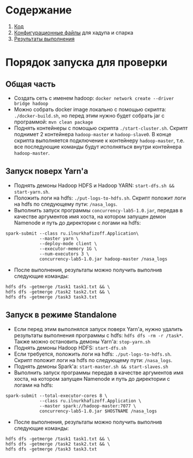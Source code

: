 # Содержание

1. [Код][1]
2. [Конфигурационные файлы][2] для хадупа и спарка
3. [Результаты выполнения][3]

# Порядок запуска для проверки
## Общая часть
* Создать сеть с именем hadoop: `docker network create --driver bridge hadoop`
* Можно собрать docker image локально c помощью скрипта: `./docker-build.sh`, но перед этим нужно будет собрать jar с программой: `mvn clean package`
* Поднять контейнеры с помощью скрипта `./start-cluster.sh`. Скрипт поднимет 2 контейнера `hadoop-master` и `hadoop-slave0`. В конце скрипта выполняется подключение к контейнеру `hadoop-master`, т.е. все последующие команды будут исполняться внутри контейнера `hadoop-master`.
## Запуск поверх Yarn'a
* Поднять демоны Hadoop HDFS и Hadoop YARN: `start-dfs.sh && start-yarn.sh`. 
* Положить логи на hdfs: `./put-logs-to-hdfs.sh`. Скрипт положит логи на hdfs по следующему пути: `/nasa_logs`.
* Выполнить запуск программы `concurrency-lab5-1.0.jar`, передав в качестве аргументов имя хоста, на котором запущен демон Namenode и путь до директории с логами на hdfs:
```shell
spark-submit --class ru.ilnurkhafizoff.Application\
             --master yarn \
             --deploy-mode client \
             --executor-memory 1G \
             --num-executors 3 \
             concurrency-lab5-1.0.jar hadoop-master /nasa_logs
```
* После выполнения, результаты можно получить выполнив следующие команды: 
```shell
hdfs dfs -getmerge /task1 task1.txt && \
hdfs dfs -getmerge /task2 task2.txt && \
hdfs dfs -getmerge /task3 task3.txt
```
## Запуск в режиме Standalone
* Если перед этим выполнялся запуск поверх Yarn'a, нужно удалить результаты выполнения программы с hdfs: `hdfs dfs -rm -r /task*`. Также можно остановить демоны Yarn'a: `stop-yarn.sh`
* Поднять демоны Hadoop HDFS: `start-dfs.sh`
* Если требуется, положить логи на hdfs: `./put-logs-to-hdfs.sh`. Скрипт положит логи на hdfs по следующему пути: `/nasa_logs`. 
* Поднять демоны Spark'а: `start-master.sh && start-slaves.sh`
* Выполнить запуск программы передав в качестве аргументов имя хоста, на котором запущен Namenode и путь до директории с логами на hdfs:
```shell
spark-submit --total-executor-cores 8 \
             --class ru.ilnurkhafizoff.Application \
             --master spark://hadoop-master:7077 \
             concurrency-lab5-1.0.jar $HOSTNAME /nasa_logs
```
* После выполнения, результаты можно получить выполнив следующие команды: 
```shell
hdfs dfs -getmerge /task1 task1.txt && \
hdfs dfs -getmerge /task2 task2.txt && \
hdfs dfs -getmerge /task3 task3.txt
```

[1]: https://github.com/elysium11/concurrency-lab5/tree/master/src/main/java/ru/ilnurkhafizoff
[2]: https://github.com/elysium11/concurrency-lab5/tree/master/conf
[3]: https://github.com/elysium11/concurrency-lab5/tree/master/results